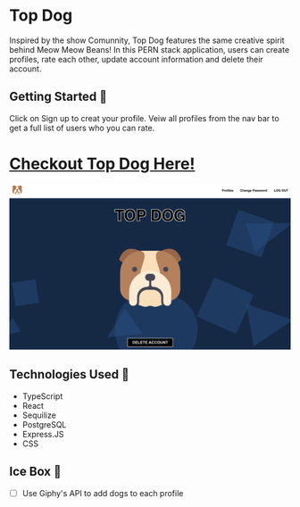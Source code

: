 # Top Dog

Inspired by the show Comunnity, Top Dog features the same creative spirit behind Meow Meow Beans! In this PERN stack application, users can create profiles, rate each other, update account information and delete their account.

## Getting Started 🐶

Click on Sign up to creat your profile. Veiw all profiles from the nav bar to get a full list of users who you can rate.

# [Checkout Top Dog Here!](https://topdog-hw.netlify.app//)

![MAMBA Game Screenshot](./src/assets/Screenshot.png)

## Technologies Used 💾

- TypeScript
- React
- Sequilize
- PostgreSQL
- Express.JS
- CSS

## Ice Box 🧊

- [ ] Use Giphy's API to add dogs to each profile

